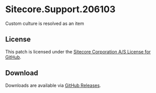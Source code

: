 # Sitecore.Support.206103
Custom culture is resolved as an item

## License  
This patch is licensed under the [Sitecore Corporation A/S License for GitHub](https://github.com/sitecoresupport/Sitecore.Support.206103/blob/master/LICENSE).  

## Download  
Downloads are available via [GitHub Releases](https://github.com/sitecoresupport/Sitecore.Support.206103/releases).  
